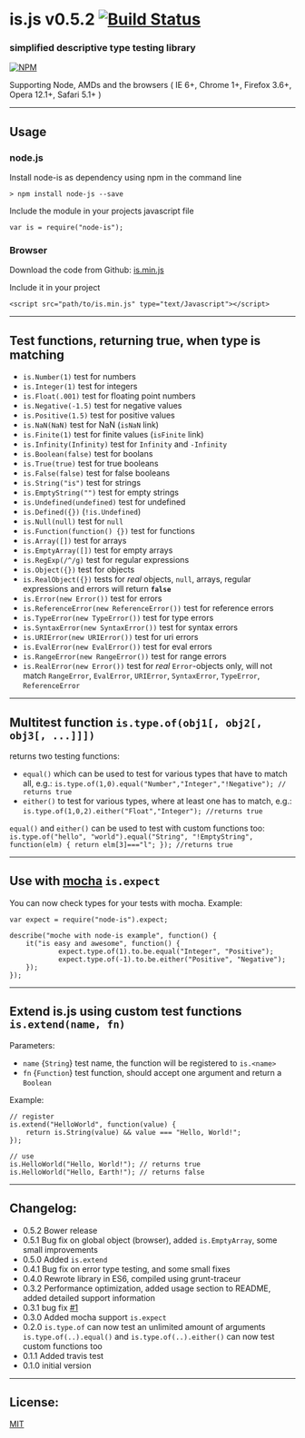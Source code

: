 # is.js v0.5.2 [![Build Status](https://travis-ci.org/bbuecherl/node-is.png)](https://travis-ci.org/bbuecherl/node-is) #

### simplified descriptive type testing library ###

[![NPM](https://nodei.co/npm/node-is.png?downloads=true&downloadRank=true&stars=true)](https://nodei.co/npm/node-is/)

Supporting Node, AMDs and the browsers ( IE 6+, Chrome 1+, Firefox 3.6+, Opera 12.1+, Safari 5.1+ )

-----
## Usage ##

### node.js ###
Install node-is as dependency using npm in the command line
```
> npm install node-js --save
```

Include the module in your projects javascript file
```
var is = require("node-is");
```

### Browser ###
Download the code from Github: [is.min.js][3]

Include it in your project
```
<script src="path/to/is.min.js" type="text/Javascript"></script>
```

-----
## Test functions, returning true, when type is matching ##
- `is.Number(1)` test for numbers
- `is.Integer(1)` test for integers
- `is.Float(.001)` test for floating point numbers
- `is.Negative(-1.5)` test for negative values
- `is.Positive(1.5)` test for positive values
- `is.NaN(NaN)` test for NaN (`isNaN` link)
- `is.Finite(1)` test for finite values (`isFinite` link)
- `is.Infinity(Infinity)` test for `Infinity` and `-Infinity`
- `is.Boolean(false)` test for boolans
- `is.True(true)` test for true booleans
- `is.False(false)` test for false booleans
- `is.String("is")` test for strings
- `is.EmptyString("")` test for empty strings
- `is.Undefined(undefined)` test for undefined
- `is.Defined({})` (`!is.Undefined`)
- `is.Null(null)` test for `null`
- `is.Function(function() {})` test for functions
- `is.Array([])` test for arrays
- `is.EmptyArray([])` test for empty arrays
- `is.RegExp(/^/g)` test for regular expressions
- `is.Object({})` test for objects
- `is.RealObject({})` tests for *real* objects, `null`, arrays, regular expressions and errors will return **`false`**
- `is.Error(new Error())` test for errors
- `is.ReferenceError(new ReferenceError())` test for reference errors
- `is.TypeError(new TypeError())` test for type errors
- `is.SyntaxError(new SyntaxError())` test for syntax errors
- `is.URIError(new URIError())` test for uri errors
- `is.EvalError(new EvalError())` test for eval errors
- `is.RangeError(new RangeError())` test for range errors
- `is.RealError(new Error())` test for *real* `Error`-objects only, will not match `RangeError`, `EvalError`, `URIError`, `SyntaxError`, `TypeError`, `ReferenceError`

-----
## Multitest function `is.type.of(obj1[, obj2[, obj3[, ...]]])` ##
returns two testing functions:

- `equal()` which can be used to test for various types that have to match all, e.g.: `is.type.of(1,0).equal("Number","Integer","!Negative"); // returns true`
- `either()` to test for various types, where at least one has to match, e.g.: `is.type.of(1,0,2).either("Float","Integer"); //returns true`

`equal()` and `either()` can be used to test with custom functions too:
`is.type.of("hello", "world").equal("String", "!EmptyString", function(elm) { return elm[3]==="l"; }); //returns true`

-----
## Use with [mocha][2] `is.expect` ##
You can now check types for your tests with mocha.
Example:

```
var expect = require("node-is").expect;

describe("moche with node-is example", function() {
    it("is easy and awesome", function() {
            expect.type.of(1).to.be.equal("Integer", "Positive");
            expect.type.of(-1).to.be.either("Positive", "Negative");
    });
});
```

-----
## Extend is.js using custom test functions `is.extend(name, fn)` ##
Parameters:
 - `name` {`String`} test name, the function will be registered to `is.<name>`
 - `fn` {`Function`} test function, should accept one argument and return a `Boolean`

Example:

```
// register
is.extend("HelloWorld", function(value) {
    return is.String(value) && value === "Hello, World!";
});

// use
is.HelloWorld("Hello, World!"); // returns true
is.HelloWorld("Hello, Earth!"); // returns false
```

-----
## Changelog: ##
- 0.5.2 Bower release
- 0.5.1 Bug fix on global object (browser), added `is.EmptyArray`, some small improvements
- 0.5.0 Added `is.extend`
- 0.4.1 Bug fix on error type testing, and some small fixes
- 0.4.0 Rewrote library in ES6, compiled using grunt-traceur
- 0.3.2 Performance optimization, added usage section to README, added detailed support information
- 0.3.1 bug fix [#1][4]
- 0.3.0 Added mocha support `is.expect`
- 0.2.0 `is.type.of` can now test an unlimited amount of arguments `is.type.of(..).equal()` and `is.type.of(..).either()` can now test custom functions too
- 0.1.1 Added travis test
- 0.1.0 initial version

-----
## License: ##
[MIT][1]


  [1]: http://bbuecherl.mit-license.org/
  [2]: http://visionmedia.github.io/mocha
  [3]: https://github.com/bbuecherl/node-is/blob/master/is.min.js
  [4]: https://github.com/bbuecherl/node-is/issues/1
